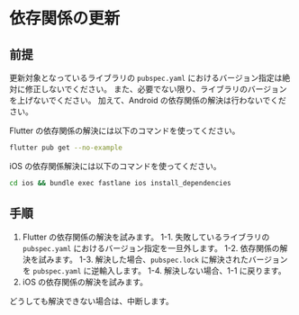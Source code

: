 # 依存関係の更新

## 前提

更新対象となっているライブラリの `pubspec.yaml` におけるバージョン指定は絶対に修正しないでください。
また、必要でない限り、ライブラリのバージョンを上げないでください。
加えて、Android の依存関係の解決は行わないでください。

Flutter の依存関係の解決には以下のコマンドを使ってください。

```bash
flutter pub get --no-example
```

iOS の依存関係解決には以下のコマンドを使ってください。

```bash
cd ios && bundle exec fastlane ios install_dependencies
```

## 手順

1. Flutter の依存関係の解決を試みます。
   1-1. 失敗しているライブラリの `pubspec.yaml` におけるバージョン指定を一旦外します。
   1-2. 依存関係の解決を試みます。
   1-3. 解決した場合、`pubspec.lock` に解決されたバージョンを `pubspec.yaml` に逆輸入します。
   1-4. 解決しない場合、1-1 に戻ります。
2. iOS の依存関係の解決を試みます。

どうしても解決できない場合は、中断します。
